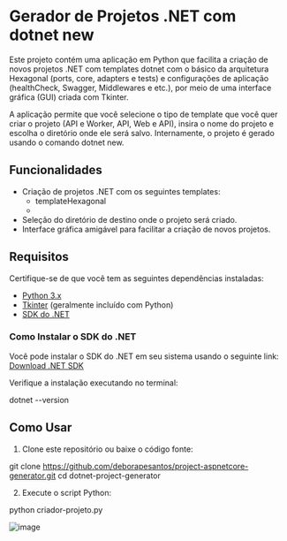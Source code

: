 # Gerador de Projetos .NET com dotnet new

Este projeto contém uma aplicação em Python que facilita a criação de novos projetos .NET com templates dotnet com o básico da arquitetura Hexagonal (ports, core, adapters e tests) e configurações de aplicação (healthCheck, Swagger, Middlewares e etc.), por meio de uma interface gráfica (GUI) criada com Tkinter. 

A aplicação permite que você selecione o tipo de template que você quer criar o projeto (API e Worker, API, Web e API), insira o nome do projeto e escolha o diretório onde ele será salvo. Internamente, o projeto é gerado usando o comando dotnet new.

## Funcionalidades

- Criação de projetos .NET com os seguintes templates:
  - templateHexagonal
  - 
- Seleção do diretório de destino onde o projeto será criado.
- Interface gráfica amigável para facilitar a criação de novos projetos.

## Requisitos

Certifique-se de que você tem as seguintes dependências instaladas:

- [Python 3.x](https://www.python.org/downloads/)
- [Tkinter](https://docs.python.org/3/library/tkinter.html) (geralmente incluído com Python)
- [SDK do .NET](https://dotnet.microsoft.com/download)

### Como Instalar o SDK do .NET

Você pode instalar o SDK do .NET em seu sistema usando o seguinte link:  
[Download .NET SDK](https://dotnet.microsoft.com/en-us/download/dotnet)

Verifique a instalação executando no terminal:

dotnet --version

## Como Usar

1. Clone este repositório ou baixe o código fonte:

 git clone https://github.com/deborapesantos/project-aspnetcore-generator.git
 cd dotnet-project-generator

2. Execute o script Python:

  python criador-projeto.py

![image](https://github.com/user-attachments/assets/f229536a-7c80-4de6-885e-8e573eb83fea)



 
